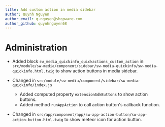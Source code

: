 ```yaml
---
title: Add custom action in media sidebar
author: Quynh Nguyen
author_email: q.nguyen@shopware.com
author_github: quynhnguyen68
---
```

# Administration
* Added block `sw_media_quickinfo_quickactions_custom_action` in `src/module/sw-media/component/sidebar/sw-media-quickinfo/sw-media-quickinfo.html.twig` to show action buttons in media sidebar.
* Changed in `src/module/sw-media/component/sidebar/sw-media-quickinfo/index.js`
    * Added computed property `extensionSdkButtons` to show action buttons.
    * Added method `runAppAction` to call action button's callback function.

* Changed in `src/app/component/app/sw-app-action-button/sw-app-action-button.html.twig` to show meteor icon for action button.

